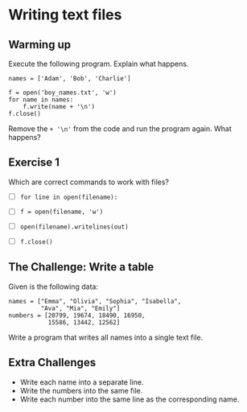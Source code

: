 
# Writing text files

## Warming up

Execute the following program. Explain what happens.

    names = ['Adam', 'Bob', 'Charlie']

    f = open('boy_names.txt', 'w')
    for name in names:
        f.write(name + '\n')
    f.close()

Remove the `+ '\n'` from the code and run the program again. What happens?


## Exercise 1

Which are correct commands to work with files?

- [ ] `for line in open(filename):`
- [ ] `f = open(filename, 'w')`
- [ ] `open(filename).writelines(out)`
- [ ] `f.close()`


## The Challenge: Write a table

Given is the following data:

    names = ["Emma", "Olivia", "Sophia", "Isabella", 
             "Ava", "Mia", "Emily"]
    numbers = [20799, 19674, 18490, 16950, 
               15586, 13442, 12562]

Write a program that writes all names into a single text file.

## Extra Challenges

* Write each name into a separate line.
* Write the numbers into the same file.
* Write each number into the same line as the corresponding name.
